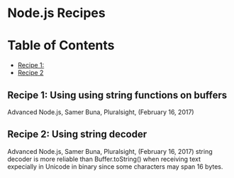 # Node.js Recipes

# Table of Contents
  - [Recipe 1:](#recipe-1-using-using-string-functions-on-buffers)
  - [Recipe 2](#recipe-2)


## Recipe 1: Using using string functions on buffers
Advanced Node.js, Samer Buna, Pluralsight, (February 16, 2017)


## Recipe 2: Using string decoder
Advanced Node.js, Samer Buna, Pluralsight, (February 16, 2017)
string decoder is more reliable than Buffer.toString() when receiving text
expecially in Unicode in binary since some characters may span 16 bytes.